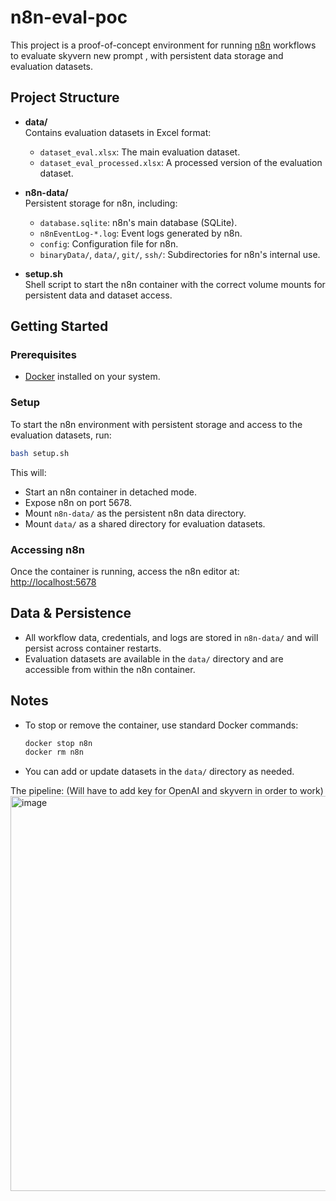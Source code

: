 # n8n-eval-poc

This project is a proof-of-concept environment for running [n8n](https://n8n.io/) workflows to evaluate skyvern new prompt , with persistent data storage and evaluation datasets.

## Project Structure

- **data/**  
  Contains evaluation datasets in Excel format:
  - `dataset_eval.xlsx`: The main evaluation dataset.
  - `dataset_eval_processed.xlsx`: A processed version of the evaluation dataset.

- **n8n-data/**  
  Persistent storage for n8n, including:
  - `database.sqlite`: n8n's main database (SQLite).
  - `n8nEventLog-*.log`: Event logs generated by n8n.
  - `config`: Configuration file for n8n.
  - `binaryData/`, `data/`, `git/`, `ssh/`: Subdirectories for n8n's internal use.

- **setup.sh**  
  Shell script to start the n8n container with the correct volume mounts for persistent data and dataset access.

## Getting Started

### Prerequisites

- [Docker](https://www.docker.com/) installed on your system.

### Setup

To start the n8n environment with persistent storage and access to the evaluation datasets, run:

```sh
bash setup.sh
```

This will:

- Start an n8n container in detached mode.
- Expose n8n on port 5678.
- Mount `n8n-data/` as the persistent n8n data directory.
- Mount `data/` as a shared directory for evaluation datasets.

### Accessing n8n

Once the container is running, access the n8n editor at:  
[http://localhost:5678](http://localhost:5678)

## Data & Persistence

- All workflow data, credentials, and logs are stored in `n8n-data/` and will persist across container restarts.
- Evaluation datasets are available in the `data/` directory and are accessible from within the n8n container.

## Notes

- To stop or remove the container, use standard Docker commands:
  ```sh
  docker stop n8n
  docker rm n8n
  ```
- You can add or update datasets in the `data/` directory as needed.


The pipeline: (Will have to add key for OpenAI and skyvern in order to work)
<img width="1565" height="632" alt="image" src="https://github.com/user-attachments/assets/02353503-185e-46ab-9a4d-bd23e3f0ee7d" />

